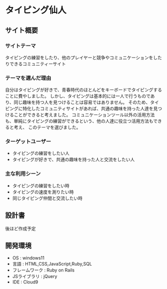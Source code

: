 # タイピング仙人

## サイト概要
### サイトテーマ
タイピングの練習をしたり、他のプレイヤーと競争やコミュニケーションをしたりできるコミュニティーサイト

### テーマを選んだ理由
自分はタイピングが好きで、青春時代のほとんどをキーボードでタイピングすることに費やしました。
しかし、タイピングは基本的には一人で行うものであり、同じ趣味を持つ人を見つけることは容易ではありません。
そのため、タイピングに特化したコミュニティサイトがあれば、共通の趣味を持った人達を見つけることができると考えました。
コミュニケーションツール以外の活用方法も、単純にタイピングの練習ができるという、他の人達に役立つ活用方法もできると考え、
このテーマを選びました。

### ターゲットユーザー
- タイピングの練習をしたい人
- タイピングが好きで、共通の趣味を持った人と交流をしたい人

### 主な利用シーン
- タイピングの練習をしたい時
- タイピングの速度を測りたい時
- 同じタイピング仲間と交流したい時

## 設計書
後ほど作成予定

## 開発環境
- OS : windows11
- 言語 : HTML,CSS,JavaScript,Ruby,SQL
- フレームワーク : Ruby on Rails
- JSライブラリ : jQuery
- IDE : Cloud9
